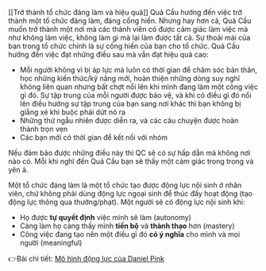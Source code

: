 [[Trở thành tổ chức đáng làm và hiệu quả]]
Quả Cầu hướng đến việc trở thành một tổ chức đáng làm, đáng cống hiến. Nhưng hay hơn cả, Quả Cầu muốn trở thành một nơi mà các thành viên có được cảm giác làm việc mà như không làm việc, không làm gì mà lại làm được tất cả. Sự thoải mái của bạn trong tổ chức chính là sự cống hiến của bạn cho tổ chức. Quả Cầu hướng đến việc đạt những điều sau mà vẫn đạt hiệu quả cao:

- Mỗi người không vì bị áp lực mà luôn có thời gian để chăm sóc bản thân, học những kiến thức/kỹ năng mới, hoàn thiện những dòng suy nghĩ không liên quan nhưng bất chợt nổi lên khi mình đang làm một công việc gì đó. Sự tập trung của mỗi người được bảo vệ, và khi có điều gì đó nổi lên điều hướng sự tập trung của bạn sang nơi khác thì bạn không bị giằng xé khi buộc phải dứt nó ra
- Những thứ ngẫu nhiên được diễn ra, và các câu chuyện được hoàn thành trọn vẹn
- Các bạn mới có thời gian để kết nối với nhóm

Nếu đảm bảo được những điều này thì QC sẽ có sự hấp dẫn mà không nơi nào có. Mỗi khi nghĩ đến Quả Cầu bạn sẽ thấy một cảm giác trong trong và yên ả. 

Một tổ chức đáng làm là một tổ chức tạo được động lực nội sinh ở nhân viên, chứ không phải dùng động lực ngoại sinh để thúc đẩy hoạt động (tạo động lực thông qua thưởng/phạt). Một người sẽ có động lực nội sinh khi:

- Họ được **tự quyết định** việc mình sẽ làm (autonomy)
- Càng làm họ càng thấy mình **tiến bộ** và **thành thạo** hơn (mastery)
- Công việc đang tạo nên một điều gì đó **có ý nghĩa** cho mình và mọi người (meaningful)

👉Bài chi tiết: [Mô hình động lực của Daniel Pink](https://www.gamehoa.org/p/dong-luc-daniel-pink)
